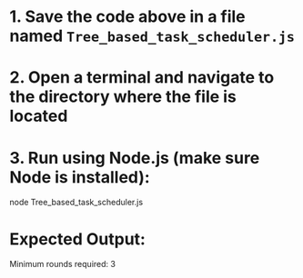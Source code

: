# 1. Save the code above in a file named `Tree_based_task_scheduler.js`

# 2. Open a terminal and navigate to the directory where the file is located

# 3. Run using Node.js (make sure Node is installed):
node Tree_based_task_scheduler.js

# Expected Output:
Minimum rounds required: 3
